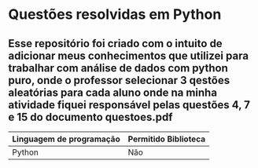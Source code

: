 # Questões resolvidas em Python

<h2> Esse repositório foi criado com o intuito de adicionar meus conhecimentos que utilizei para trabalhar com análise de dados com python puro, onde o professor selecionar 3 qestões aleatórias para cada aluno onde na minha atividade fiquei responsável pelas questões 4, 7 e 15 do documento questoes.pdf </h2>


Linguagem de programação | Permitido Biblioteca
---|---
Python | Não